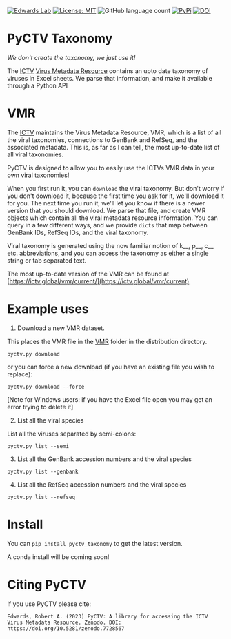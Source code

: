 [![Edwards Lab](https://img.shields.io/badge/Bioinformatics-EdwardsLab-03A9F4)](https://edwards.flinders.edu.au/)
[![License: MIT](https://img.shields.io/badge/License-MIT-yellow.svg)](https://opensource.org/licenses/MIT)
![GitHub language count](https://img.shields.io/github/languages/count/linsalrob/pyctv)
[![PyPi](https://img.shields.io/pypi/pyversions/pyctv_taxonomy.svg?style=flat-square&label=PyPi%20Versions)](https://pypi.org/project/pyctv_taxonomy/)
[![DOI](https://www.zenodo.org/badge/611956728.svg)](https://www.zenodo.org/badge/latestdoi/611956728)



# PyCTV Taxonomy

_We don't create the taxonomy, we just use it!_

The [ICTV](https://ictv.global/) [Virus Metadata Resource](https://ictv.global/vmr) contains an upto date taxonomy of viruses in Excel sheets. We parse that information, and make it available through a Python API

# VMR

The [ICTV](https://ictv.global/) maintains the Virus Metadata Resource, VMR, which is a list of all the viral taxonomies, connections to GenBank and RefSeq, and the associated metadata. This is, as far as I can tell, the most up-to-date list of all viral taxonomies.

PyCTV is designed to allow you to easily use the ICTVs VMR data in your own viral taxonomies!

When you first run it, you can `download` the viral taxonomy. But don't worry if you don't download it, because the first time you ask for it, we'll download it for you. The next time you run it, we'll let you know if there is a newer version that you should download. We parse that file, and create VMR objects which contain all the viral metadata resource information. You can query in a few different ways, and we provide `dicts` that map between GenBank IDs, RefSeq IDs, and the viral taxonomy. 

Viral taxonomy is generated using the now familiar notion of k\_\_, p\_\_, c\_\_ etc. abbreviations, and you can access the taxonomy as either a single string or tab separated text.

The most up-to-date version of the VMR can be found at [https://ictv.global/vmr/current/](https://ictv.global/vmr/current)

# Example uses

1. Download a new VMR dataset.

This places the VMR file in the [VMR](VMR/) folder in the distribution directory.

`pyctv.py download`

or you can force a new download (if you have an existing file you wish to replace):

`pyctv.py download --force`

[Note for Windows users: if you have the Excel file open you may get an error trying to delete it]

2. List all the viral species

List all the viruses separated by semi-colons:

`pyctv.py list --semi`

3. List all the GenBank accession numbers and the viral species

`pyctv.py list --genbank`

4. List all the RefSeq accession numbers and the viral species

`pyctv.py list --refseq`

# Install

You can `pip install pyctv_taxonomy` to get the latest version. 

A conda install will be coming soon!

# Citing PyCTV

If you use PyCTV please cite:

```
Edwards, Robert A. (2023) PyCTV: A library for accessing the ICTV Virus Metadata Resource. Zenodo. DOI: https://doi.org/10.5281/zenodo.7728567
```

	
